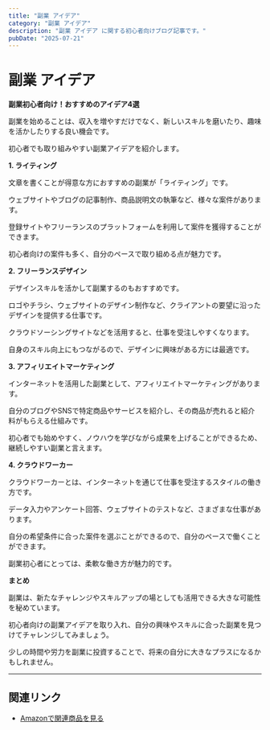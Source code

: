 ```yaml
---
title: "副業 アイデア"
category: "副業 アイデア"
description: "副業 アイデア に関する初心者向けブログ記事です。"
pubDate: "2025-07-21"
---
```


# 副業 アイデア

**副業初心者向け！おすすめのアイデア4選**

副業を始めることは、収入を増やすだけでなく、新しいスキルを磨いたり、趣味を活かしたりする良い機会です。

初心者でも取り組みやすい副業アイデアを紹介します。



**1. ライティング**

文章を書くことが得意な方におすすめの副業が「ライティング」です。

ウェブサイトやブログの記事制作、商品説明文の執筆など、様々な案件があります。

登録サイトやフリーランスのプラットフォームを利用して案件を獲得することができます。

初心者向けの案件も多く、自分のペースで取り組める点が魅力です。



**2. フリーランスデザイン**

デザインスキルを活かして副業するのもおすすめです。

ロゴやチラシ、ウェブサイトのデザイン制作など、クライアントの要望に沿ったデザインを提供する仕事です。

クラウドソーシングサイトなどを活用すると、仕事を受注しやすくなります。

自身のスキル向上にもつながるので、デザインに興味がある方には最適です。



**3. アフィリエイトマーケティング**

インターネットを活用した副業として、アフィリエイトマーケティングがあります。

自分のブログやSNSで特定商品やサービスを紹介し、その商品が売れると紹介料がもらえる仕組みです。

初心者でも始めやすく、ノウハウを学びながら成果を上げることができるため、継続しやすい副業と言えます。



**4. クラウドワーカー**

クラウドワーカーとは、インターネットを通じて仕事を受注するスタイルの働き方です。

データ入力やアンケート回答、ウェブサイトのテストなど、さまざまな仕事があります。

自分の希望条件に合った案件を選ぶことができるので、自分のペースで働くことができます。

副業初心者にとっては、柔軟な働き方が魅力的です。



**まとめ**

副業は、新たなチャレンジやスキルアップの場としても活用できる大きな可能性を秘めています。

初心者向けの副業アイデアを取り入れ、自分の興味やスキルに合った副業を見つけてチャレンジしてみましょう。

少しの時間や労力を副業に投資することで、将来の自分に大きなプラスになるかもしれません。



---

## 関連リンク

- [Amazonで関連商品を見る](https://www.amazon.co.jp/s?k=%E5%89%AF%E6%A5%AD+%E3%82%A2%E3%82%A4%E3%83%87%E3%82%A2&tag=autowritehubai-22)
